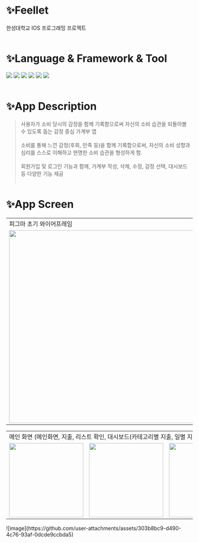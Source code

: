 # ✨Feellet
 한성대학교 IOS 프로그래밍 프로젝트 <br><br>

# ✨Language & Framework & Tool
<img src="https://img.shields.io/badge/Dart-0175C2?style=for-the-badge&logo=dart&logoColor=white"> <img src="https://img.shields.io/badge/Flutter-02569B?style=for-the-badge&logo=flutter&logoColor=white"> <img src="https://img.shields.io/badge/Visual_Studio_Code-0078D4?style=for-the-badge&logo=visual%20studio%20code&logoColor=white"> <img src="https://img.shields.io/badge/Android_Studio-3DDC84?style=for-the-badge&logo=android-studio&logoColor=white"> <img src="https://img.shields.io/badge/firebase-FFCA28?style=for-the-badge&logo=firebase&logoColor=white"> <img src="https://img.shields.io/badge/figma-F24E1E.svg?style=for-the-badge&logo=figma&logoColor=white"> <br><br>

# ✨App Description
> 사용자가 소비 당시의 감정을 함께 기록함으로써 자신의 소비 습관을 되돌아볼 수 있도록 돕는 감정 중심 가계부 앱
 <br><br>
> 소비를 통해 느낀 감정(후회, 만족 등)을 함께 기록함으로써, 자신의 소비 성향과 심리를 스스로 이해하고 현명한 소비 습관을 형성하게 함.
 <br><br>
> 회원가입 및 로그인 기능과 함께, 가계부 작성, 삭제, 수정, 감정 선택, 대시보드 등 다양한 기능 제공 <br><br>

# ✨App Screen
<table>
  <tr>
    <td>
      피그마 초기 와이어프레임
    </td>
    <td>
      로그인 화면
    </td>
    <td>
      회원가입 화면
    </td>
  </tr>
  <tr>
    <td>
      <img width="520" src="https://github.com/user-attachments/assets/8d8fe7db-27e5-4a42-bb5a-8d7246caf251">
    </td>
    <td>
      <img width="200" src="![image](https://github.com/user-attachments/assets/303b8bc9-d490-4c76-93af-0dcde9ccbda5)
"> 
    </td>
    <td>
      <img width="200" src="![image](https://github.com/user-attachments/assets/e340dfcc-b98b-422c-88ec-5143b97eb86a)
">
    </td>
  </tr>
</table>
<table>
  <tr>
    <td colspan="5">
      메인 화면 (메인화면, 지출, 리스트 확인, 대시보드(카테고리별 지출, 일별 지출 추이), 대시보드(감정별 지출, 감정별 코멘트))
    </td>
  </tr>
  <tr>
    <td>
      <img width="200" src="![image](https://github.com/user-attachments/assets/173fe50c-18a4-455a-9aed-b202771b64b1)
">
    </td>
    <td>
      <img width="200" src="![image](https://github.com/user-attachments/assets/d93b98eb-fe5c-4bff-890d-c5e468fb3050)

"> 
    </td>
    <td>
      <img width="200" src="![image](https://github.com/user-attachments/assets/2936d31d-4fb4-42ca-9df9-048646b92c19)
">
    </td>
    <td>
      <img width="200" src="![image](https://github.com/user-attachments/assets/8e0d1928-8f65-4613-81f5-4a404ceeb430)
">
    </td>
    <td>
      <img width="200" src="![image](https://github.com/user-attachments/assets/cceadc4f-040e-4400-a302-de673263f939)
">
    </td>
  </tr>
</table>
![image](https://github.com/user-attachments/assets/303b8bc9-d490-4c76-93af-0dcde9ccbda5)
